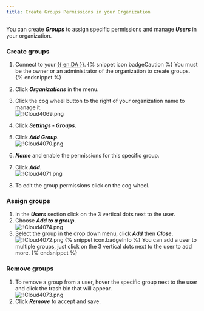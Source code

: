 ```yaml
---
title: Create Groups Permissions in your Organization
---
```

You can create ***Groups*** to assign specific permissions and manage ***Users*** in your organization.  

### Create groups 

1. Connect to your [{{ en.DA }}](https://portal.devolutions.com/). 
{% snippet icon.badgeCaution %} 
You must be the owner or an administrator of the organization to create groups. 
{% endsnippet %}
 
2. Click ***Organizations*** in the menu. 
1. Click the cog wheel button to the right of your organization name to manage it.  
![!!Cloud4069.png](https://webdevolutions.azureedge.net/docs/en/cloud/Cloud4069.png) 
1. Click ***Settings - Groups***. 
1. Click ***Add Group***.  
![!!Cloud4070.png](https://webdevolutions.azureedge.net/docs/en/cloud/Cloud4070.png) 
1. ***Name*** and enable the permissions for this specific group. 
1. Click ***Add***.  
![!!Cloud4071.png](https://webdevolutions.azureedge.net/docs/en/cloud/Cloud4071.png) 
1. To edit the group permissions click on the cog wheel.  

### Assign groups 

1. In the ***Users*** section click on the 3 vertical dots next to the user. 
1. Choose ***Add to a group***.  
![!!Cloud4074.png](https://webdevolutions.azureedge.net/docs/en/cloud/Cloud4074.png) 
1. Select the group in the drop down menu, click ***Add*** then ***Close***.  
![!!Cloud4072.png](https://webdevolutions.azureedge.net/docs/en/cloud/Cloud4072.png) 
{% snippet icon.badgeInfo %} 
You can add a user to multiple groups, just click on the 3 vertical dots next to the user to add more. 
{% endsnippet %}  
 
### Remove groups 

1. To remove a group from a user, hover the specific group next to the user and click the trash bin that will appear.  
![!!Cloud4073.png](https://webdevolutions.azureedge.net/docs/en/cloud/Cloud4073.png) 
1. Click ***Remove*** to accept and save. 

